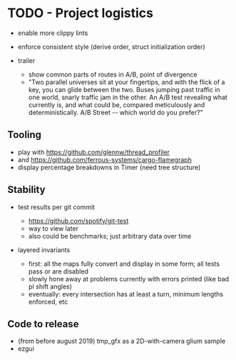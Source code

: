 # TODO - Project logistics

- enable more clippy lints
- enforce consistent style (derive order, struct initialization order)

- trailer
	- show common parts of routes in A/B, point of divergence
	- "Two parallel universes sit at your fingertips, and with the flick of a key, you can glide between the two. Buses jumping past traffic in one world, snarly traffic jam in the other. An A/B test revealing what currently is, and what could be, compared meticulously and deterministically. A/B Street -- which world do you prefer?"

## Tooling

- play with https://github.com/glennw/thread_profiler
- and https://github.com/ferrous-systems/cargo-flamegraph
- display percentage breakdowns in Timer (need tree structure)

## Stability

- test results per git commit
	- https://github.com/spotify/git-test
	- way to view later
	- also could be benchmarks; just arbitrary data over time

- layered invariants
	- first: all the maps fully convert and display in some form; all tests pass or are disabled
	- slowly hone away at problems currently with errors printed (like bad pl shift angles)
	- eventually: every intersection has at least a turn, minimum lengths enforced, etc

## Code to release

- (from before august 2019) tmp_gfx as a 2D-with-camera glium sample
- ezgui
